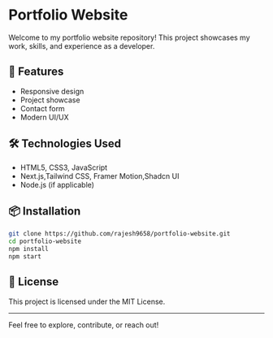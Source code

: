 # Portfolio Website

Welcome to my portfolio website repository! This project showcases my work, skills, and experience as a developer.

## 🚀 Features

- Responsive design
- Project showcase
- Contact form
- Modern UI/UX

## 🛠️ Technologies Used

- HTML5, CSS3, JavaScript
- Next.js,Tailwind CSS, Framer Motion,Shadcn UI
- Node.js (if applicable)

## 📦 Installation

```bash
git clone https://github.com/rajesh9658/portfolio-website.git
cd portfolio-website
npm install
npm start
```

## 📄 License

This project is licensed under the MIT License.

---

Feel free to explore, contribute, or reach out!